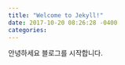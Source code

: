 ```yaml
---
title: "Welcome to Jekyll!"
date: 2017-10-20 08:26:28 -0400
categories: 
---
```



안녕하세요 블로그를 시작합니다.
